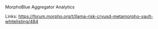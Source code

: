 MorphoBlue Aggregator Analytics

Links: https://forum.morpho.org/t/llama-risk-crvusd-metamorpho-vault-whitelisting/484
